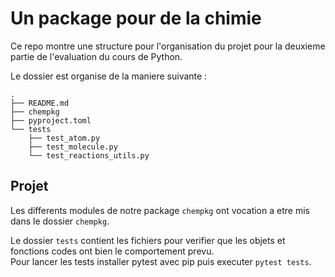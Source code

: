 # Un package pour de la chimie

Ce repo montre une structure pour l'organisation du projet pour la deuxieme partie
de l'evaluation du cours de Python.  

Le dossier est organise de la maniere suivante :
```
.
├── README.md
├── chempkg
├── pyproject.toml
└── tests
    ├── test_atom.py
    ├── test_molecule.py
    └── test_reactions_utils.py
```

## Projet

Les differents modules de notre package `chempkg` ont vocation a etre mis dans
le dossier `chempkg`.  

Le dossier `tests` contient les fichiers pour verifier que les objets et fonctions
codes ont bien le comportement prevu.  
Pour lancer les tests installer pytest avec pip puis executer `pytest tests`.
